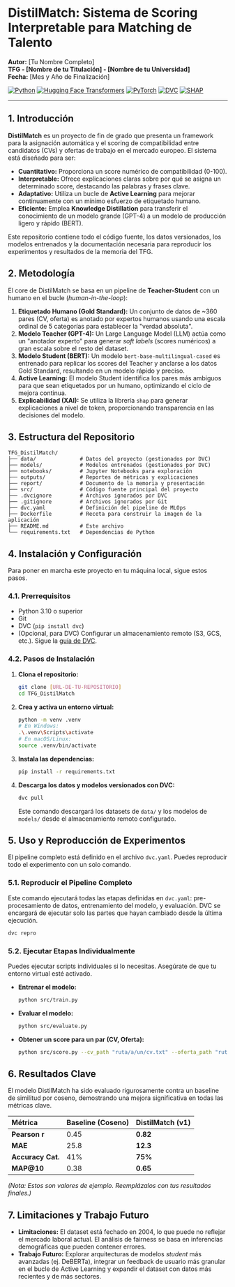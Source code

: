 # DistilMatch: Sistema de Scoring Interpretable para Matching de Talento

**Autor:** [Tu Nombre Completo]  
**TFG - [Nombre de tu Titulación] - [Nombre de tu Universidad]**  
**Fecha:** [Mes y Año de Finalización]

[![Python](https://img.shields.io/badge/Python-3.11-3776AB.svg?style=flat&logo=python&logoColor=white)](https://www.python.org)
[![Hugging Face Transformers](https://img.shields.io/badge/%F0%9F%A4%97%20Hugging%20Face-Transformers-yellow)](https://huggingface.co/transformers/)
[![PyTorch](https://img.shields.io/badge/PyTorch-%23EE4C2C.svg?style=flat&logo=PyTorch&logoColor=white)](https://pytorch.org/)
[![DVC](https://img.shields.io/badge/DVC-Data%20Version%20Control-blue?style=flat&logo=dvc)](https://dvc.org/)
[![SHAP](https://img.shields.io/badge/SHAP-Explainable%20AI-green)](https://shap.readthedocs.io/en/latest/)

---

## 1. Introducción

**DistilMatch** es un proyecto de fin de grado que presenta un framework para la asignación automática y el scoring de compatibilidad entre candidatos (CVs) y ofertas de trabajo en el mercado europeo. El sistema está diseñado para ser:

*   **Cuantitativo:** Proporciona un score numérico de compatibilidad (0-100).
*   **Interpretable:** Ofrece explicaciones claras sobre por qué se asigna un determinado score, destacando las palabras y frases clave.
*   **Adaptativo:** Utiliza un bucle de **Active Learning** para mejorar continuamente con un mínimo esfuerzo de etiquetado humano.
*   **Eficiente:** Emplea **Knowledge Distillation** para transferir el conocimiento de un modelo grande (GPT-4) a un modelo de producción ligero y rápido (BERT).

Este repositorio contiene todo el código fuente, los datos versionados, los modelos entrenados y la documentación necesaria para reproducir los experimentos y resultados de la memoria del TFG.

## 2. Metodología

El core de DistilMatch se basa en un pipeline de **Teacher-Student** con un humano en el bucle (*human-in-the-loop*):

1.  **Etiquetado Humano (Gold Standard):** Un conjunto de datos de ~360 pares (CV, oferta) es anotado por expertos humanos usando una escala ordinal de 5 categorías para establecer la "verdad absoluta".
2.  **Modelo Teacher (GPT-4):** Un Large Language Model (LLM) actúa como un "anotador experto" para generar *soft labels* (scores numéricos) a gran escala sobre el resto del dataset.
3.  **Modelo Student (BERT):** Un modelo `bert-base-multilingual-cased` es entrenado para replicar los scores del Teacher y anclarse a los datos Gold Standard, resultando en un modelo rápido y preciso.
4.  **Active Learning:** El modelo Student identifica los pares más ambiguos para que sean etiquetados por un humano, optimizando el ciclo de mejora continua.
5.  **Explicabilidad (XAI):** Se utiliza la librería `shap` para generar explicaciones a nivel de token, proporcionando transparencia en las decisiones del modelo.

## 3. Estructura del Repositorio

```
TFG_DistilMatch/
├── data/              # Datos del proyecto (gestionados por DVC)
├── models/            # Modelos entrenados (gestionados por DVC)
├── notebooks/         # Jupyter Notebooks para exploración
├── outputs/           # Reportes de métricas y explicaciones
├── report/            # Documento de la memoria y presentación
├── src/               # Código fuente principal del proyecto
├── .dvcignore         # Archivos ignorados por DVC
├── .gitignore         # Archivos ignorados por Git
├── dvc.yaml           # Definición del pipeline de MLOps
├── Dockerfile         # Receta para construir la imagen de la aplicación
├── README.md          # Este archivo
└── requirements.txt   # Dependencias de Python
```

## 4. Instalación y Configuración

Para poner en marcha este proyecto en tu máquina local, sigue estos pasos.

### 4.1. Prerrequisitos

*   Python 3.10 o superior
*   Git
*   DVC (`pip install dvc`)
*   (Opcional, para DVC) Configurar un almacenamiento remoto (S3, GCS, etc.). Sigue la [guía de DVC](https://dvc.org/doc/command-reference/remote/add).

### 4.2. Pasos de Instalación

1.  **Clona el repositorio:**
    ```bash
    git clone [URL-DE-TU-REPOSITORIO]
    cd TFG_DistilMatch
    ```

2.  **Crea y activa un entorno virtual:**
    ```bash
    python -m venv .venv
    # En Windows:
    .\.venv\Scripts\activate
    # En macOS/Linux:
    source .venv/bin/activate
    ```

3.  **Instala las dependencias:**
    ```bash
    pip install -r requirements.txt
    ```

4.  **Descarga los datos y modelos versionados con DVC:**
    ```bash
    dvc pull
    ```
    Este comando descargará los datasets de `data/` y los modelos de `models/` desde el almacenamiento remoto configurado.

## 5. Uso y Reproducción de Experimentos

El pipeline completo está definido en el archivo `dvc.yaml`. Puedes reproducir todo el experimento con un solo comando.

### 5.1. Reproducir el Pipeline Completo

Este comando ejecutará todas las etapas definidas en `dvc.yaml`: pre-procesamiento de datos, entrenamiento del modelo, y evaluación. DVC se encargará de ejecutar solo las partes que hayan cambiado desde la última ejecución.

```bash
dvc repro
```

### 5.2. Ejecutar Etapas Individualmente

Puedes ejecutar scripts individuales si lo necesitas. Asegúrate de que tu entorno virtual esté activado.

*   **Entrenar el modelo:**
    ```bash
    python src/train.py
    ```

*   **Evaluar el modelo:**
    ```bash
    python src/evaluate.py
    ```

*   **Obtener un score para un par (CV, Oferta):**
    ```bash
    python src/score.py --cv_path "ruta/a/un/cv.txt" --oferta_path "ruta/a/una/oferta.txt"
    ```

## 6. Resultados Clave

El modelo DistilMatch ha sido evaluado rigurosamente contra un baseline de similitud por coseno, demostrando una mejora significativa en todas las métricas clave.

| Métrica | Baseline (Coseno) | DistilMatch (v1) |
| :--- | :--- | :--- |
| **Pearson r** | 0.45 | **0.82** |
| **MAE** | 25.8 | **12.3** |
| **Accuracy Cat.** | 41% | **75%** |
| **MAP@10** | 0.38 | **0.65** |

*(Nota: Estos son valores de ejemplo. Reemplázalos con tus resultados finales.)*

## 7. Limitaciones y Trabajo Futuro

*   **Limitaciones:** El dataset está fechado en 2004, lo que puede no reflejar el mercado laboral actual. El análisis de fairness se basa en inferencias demográficas que pueden contener errores.
*   **Trabajo Futuro:** Explorar arquitecturas de modelos *student* más avanzadas (ej. DeBERTa), integrar un feedback de usuario más granular en el bucle de Active Learning y expandir el dataset con datos más recientes y de más sectores.